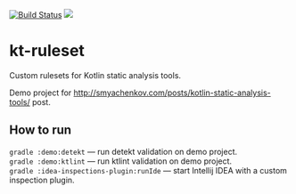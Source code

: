 [![Build Status](https://travis-ci.org/smyachenkov/kt-ruleset.svg?branch=master)](https://travis-ci.org/smyachenkov/kt-ruleset) [![](https://jitpack.io/v/smyachenkov/kt-ruleset.svg)](https://jitpack.io/#smyachenkov/kt-ruleset)

# kt-ruleset

Custom rulesets for Kotlin static analysis tools.

Demo project for http://smyachenkov.com/posts/kotlin-static-analysis-tools/ post.

## How to run

`gradle :demo:detekt` — run detekt validation on demo project.  
`gradle :demo:ktlint` — run ktlint validation on demo project.  
`gradle :idea-inspections-plugin:runIde` — start Intellij IDEA with a custom inspection plugin.
